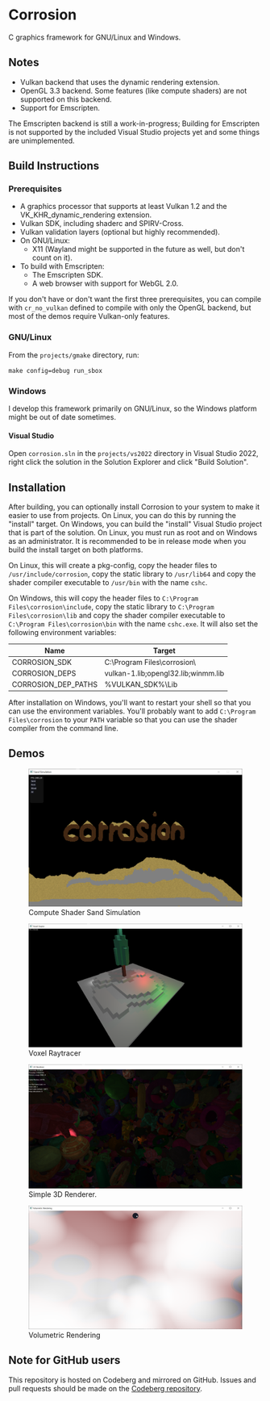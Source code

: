 # Corrosion

C graphics framework for GNU/Linux and Windows.

## Notes
 - Vulkan backend that uses the dynamic rendering extension.
 - OpenGL 3.3 backend. Some features (like compute shaders) are not supported on this backend.
 - Support for Emscripten.

The Emscripten backend is still a work-in-progress; Building for Emscripten is not supported
by the included Visual Studio projects yet and some things are unimplemented.

## Build Instructions

### Prerequisites
 - A graphics processor that supports at least Vulkan 1.2 and the VK_KHR_dynamic_rendering extension.
 - Vulkan SDK, including shaderc and SPIRV-Cross.
 - Vulkan validation layers (optional but highly recommended).
 - On GNU/Linux:
	 - X11 (Wayland might be supported in the future as well, but don't count on it).
 - To build with Emscripten:
     - The Emscripten SDK.
     - A web browser with support for WebGL 2.0.

If you don't have or don't want the first three prerequisites, you can compile with `cr_no_vulkan`
defined to compile with only the OpenGL backend, but most of the demos require Vulkan-only features.

### GNU/Linux
From the `projects/gmake` directory, run:

```
make config=debug run_sbox
```

### Windows
I develop this framework primarily on GNU/Linux, so the Windows platform might be out of date
sometimes.

#### Visual Studio
Open `corrosion.sln` in the `projects/vs2022` directory in Visual Studio 2022, right click
the solution in the Solution Explorer and click "Build Solution".

## Installation
After building, you can optionally install Corrosion to your system to make it easier to use
from projects. On Linux, you can do this by running the "install" target. On Windows, you can
build the "install" Visual Studio project that is part of the solution. On Linux, you must run
as root and on Windows as an administrator. It is recommended to be in release mode when you
build the install target on both platforms.

On Linux, this will create a pkg-config, copy the header files to `/usr/include/corrosion`, copy
the static library to `/usr/lib64` and copy the shader compiler executable to `/usr/bin` with the
name `cshc`.

On Windows, this will copy the header files to `C:\Program Files\corrosion\include`, copy the static
library to `C:\Program Files\corrosion\lib` and copy the shader compiler executable to
`C:\Program Files\corrosion\bin` with the name `cshc.exe`.
It will also set the following environment variables:

| Name                | Target                              |
|---------------------|-------------------------------------|
| CORROSION_SDK       | C:\Program Files\corrosion\         |
| CORROSION_DEPS      | vulkan-1.lib;opengl32.lib;winmm.lib |
| CORROSION_DEP_PATHS | %VULKAN_SDK%\Lib                    |

After installation on Windows, you'll want to restart your shell so that you can use the environment
variables. You'll probably want to add `C:\Program Files\corrosion` to your `PATH` variable so that
you can use the shader compiler from the command line.

## Demos
<figure>
	<img src="media/demos/sand.png" alt="Compute Shader Sand Simulation">
	<figcaption>Compute Shader Sand Simulation</figcaption>
</figure>

<figure>
	<img src="media/demos/voxel.png" alt="Voxel Raytracer">
	<figcaption>Voxel Raytracer</figcaption>
</figure>

<figure>
	<img src="media/demos/3d.png" alt="3D Renderer">
	<figcaption>Simple 3D Renderer.</figcaption>
</figure>

<figure>
	<img src="media/demos/volume.png" alt="Volumetric Rendering">
	<figcaption>Volumetric Rendering</figcaption>
</figure>

## Note for GitHub users
This repository is hosted on Codeberg and mirrored on GitHub. Issues and pull requests should be
made on the [Codeberg repository](https://codeberg.org/quou/corrosion).
